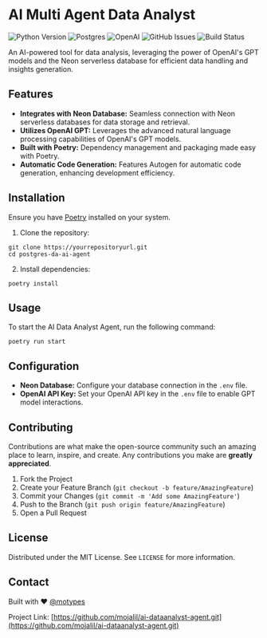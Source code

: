 # AI Multi Agent Data Analyst

![Python Version](https://img.shields.io/badge/python-3.12-blue.svg)
![Postgres](https://img.shields.io/badge/postgres-13.3-blue.svg)
![OpenAI](https://img.shields.io/badge/openai-0.2.0-blue.svg)
![GitHub Issues](https://img.shields.io/github/issues/mojalil/ai-dataanalyst-agent.svg)
![Build Status](https://img.shields.io/badge/build-passing-brightgreen.svg)

An AI-powered tool for data analysis, leveraging the power of OpenAI's GPT models and the Neon serverless database for efficient data handling and insights generation.

## Features

- **Integrates with Neon Database:** Seamless connection with Neon serverless databases for data storage and retrieval.
- **Utilizes OpenAI GPT:** Leverages the advanced natural language processing capabilities of OpenAI's GPT models.
- **Built with Poetry:** Dependency management and packaging made easy with Poetry.
- **Automatic Code Generation:** Features Autogen for automatic code generation, enhancing development efficiency.

## Installation

Ensure you have [Poetry](https://python-poetry.org/) installed on your system.

1. Clone the repository:
```
git clone https://yourrepositoryurl.git
cd postgres-da-ai-agent
```

2. Install dependencies:
```
poetry install
```

## Usage

To start the AI Data Analyst Agent, run the following command:

```
poetry run start
```

## Configuration

- **Neon Database:** Configure your database connection in the `.env` file.
- **OpenAI API Key:** Set your OpenAI API key in the `.env` file to enable GPT model interactions.

## Contributing

Contributions are what make the open-source community such an amazing place to learn, inspire, and create. Any contributions you make are **greatly appreciated**.

1. Fork the Project
2. Create your Feature Branch (`git checkout -b feature/AmazingFeature`)
3. Commit your Changes (`git commit -m 'Add some AmazingFeature'`)
4. Push to the Branch (`git push origin feature/AmazingFeature`)
5. Open a Pull Request

## License

Distributed under the MIT License. See `LICENSE` for more information.

## Contact

Built with ❤️ [@motypes](https://twitter.com/motypes)

Project Link: [https://github.com/mojalil/ai-dataanalyst-agent.git](https://github.com/mojalil/ai-dataanalyst-agent.git)
